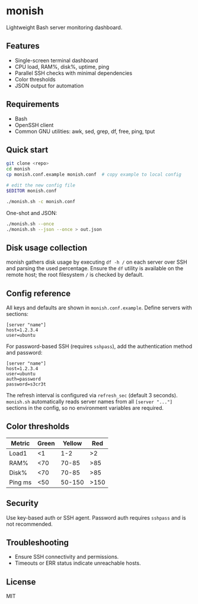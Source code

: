 # monish

Lightweight Bash server monitoring dashboard.

## Features
- Single-screen terminal dashboard
- CPU load, RAM%, disk%, uptime, ping
- Parallel SSH checks with minimal dependencies
- Color thresholds
- JSON output for automation

## Requirements
- Bash
- OpenSSH client
- Common GNU utilities: awk, sed, grep, df, free, ping, tput

## Quick start
```bash
git clone <repo>
cd monish
cp monish.conf.example monish.conf  # copy example to local config

# edit the new config file
$EDITOR monish.conf

./monish.sh -c monish.conf
```

One-shot and JSON:
```bash
./monish.sh --once
./monish.sh --json --once > out.json
```

## Disk usage collection
monish gathers disk usage by executing `df -h /` on each server over SSH and
parsing the used percentage. Ensure the `df` utility is available on the remote
host; the root filesystem `/` is checked by default.

## Config reference
All keys and defaults are shown in `monish.conf.example`. Define servers with sections:
```
[server "name"]
host=1.2.3.4
user=ubuntu
```

For password-based SSH (requires `sshpass`), add the authentication method and password:
```
[server "name"]
host=1.2.3.4
user=ubuntu
auth=password
password=s3cr3t
```

The refresh interval is configured via `refresh_sec` (default 3 seconds). `monish.sh` automatically reads server names from all `[server "..."]` sections in the config, so no environment variables are required.

## Color thresholds
| Metric | Green | Yellow | Red |
|--------|-------|--------|-----|
| Load1  | <1    | 1-2    | >2  |
| RAM%   | <70   | 70-85  | >85 |
| Disk%  | <70   | 70-85  | >85 |
| Ping ms| <50   | 50-150 | >150 |

## Security
Use key-based auth or SSH agent. Password auth requires `sshpass` and is not recommended.

## Troubleshooting
- Ensure SSH connectivity and permissions.
- Timeouts or ERR status indicate unreachable hosts.

## License
MIT
